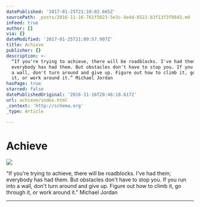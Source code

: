```yaml
---
datePublished: '2017-01-25T21:10:02.665Z'
sourcePath: _posts/2016-11-16-761f5023-5e3c-4e4d-8522-b3f13f3f8843.md
inFeed: true
author: []
via: {}
dateModified: '2017-01-25T21:09:57.907Z'
title: Achieve
publisher: {}
description: >-
  “If you're trying to achieve, there will be roadblocks. I've had them;
  everybody has had them. But obstacles don't have to stop you. If you run into
  a wall, don't turn around and give up. Figure out how to climb it, go through
  it, or work around it.” Michael Jordan
hasPage: true
starred: false
datePublishedOriginal: '2016-11-16T20:46:18.617Z'
url: achieve/index.html
_context: 'http://schema.org'
_type: Article

---
```

# Achieve
![](https://the-grid-user-content.s3-us-west-2.amazonaws.com/952104d0-9eeb-4102-a24a-3fdcffb2cdae.jpg)

"If you're trying to achieve, there will be roadblocks. I've had them; everybody has had them. But obstacles don't have to stop you. If you run into a wall, don't turn around and give up. Figure out how to climb it, go through it, or work around it." Michael Jordan

---